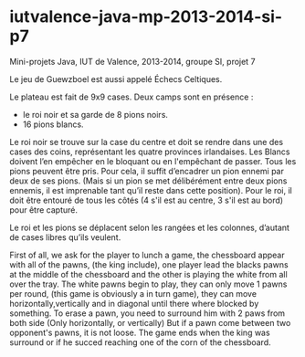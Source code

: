 iutvalence-java-mp-2013-2014-si-p7
==================================

Mini-projets Java, IUT de Valence, 2013-2014, groupe SI, projet 7


Le jeu de Guewzboel est aussi appelé Échecs Celtiques.

Le plateau est fait de 9x9 cases. 
Deux camps sont en présence :
- le roi noir et sa garde de 8 pions noirs.
- 16 pions blancs.

Le roi noir se trouve sur la case du centre et doit se rendre dans une des cases des coins, représentant les quatre provinces irlandaises.
Les Blancs doivent l’en empêcher en le bloquant ou en l'empêchant de passer.
Tous les pions peuvent être pris. Pour cela, il suffit d’encadrer un pion ennemi par deux de ses pions.
(Mais si un pion se met délibérément entre deux pions ennemis, il est imprenable tant qu’il reste dans cette position).
Pour le roi, il doit être entouré de tous les côtés (4 s'il est au centre, 3 s'il est au bord) pour être capturé.

Le roi et les pions se déplacent selon les rangées et les colonnes, d’autant de cases libres qu’ils veulent. 

First of all, we ask for the player to lunch a game, the chessboard appear with all of the 
pawns, (the king include), one player lead the blacks pawns at the middle of the chessboard
and the other is playing the white from all over the tray.
The white pawns begin to play, they can only move 1 pawns per round, (this game is obviously
a in turn game), they can move horizontally,vertically and in diagonal until there where blocked by 
something.
To erase a pawn, you need to surround him with 2 paws from both side (Only horizontally, or vertically)
But if a pawn come between two opponent's pawns, it is not loose.
The game ends when the king was surround or if he succed reaching one of the corn of the 
chessboard. 